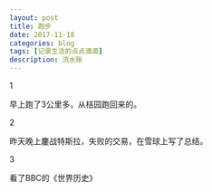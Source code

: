 ```yaml
---
layout: post
title: 跑步
date: 2017-11-18
categories: blog
tags: [记录生活的点点滴滴]
description: 流水账
---
```


1 

早上跑了3公里多，从桔园跑回来的。

2

昨天晚上鏖战特斯拉，失败的交易，在雪球上写了总结。

3

看了BBC的《世界历史》

